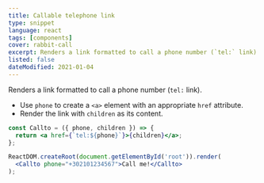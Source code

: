 ```yaml
---
title: Callable telephone link
type: snippet
language: react
tags: [components]
cover: rabbit-call
excerpt: Renders a link formatted to call a phone number (`tel:` link).
listed: false
dateModified: 2021-01-04
---
```


Renders a link formatted to call a phone number (`tel:` link).

- Use `phone` to create a `<a>` element with an appropriate `href` attribute.
- Render the link with `children` as its content.

```jsx
const Callto = ({ phone, children }) => {
  return <a href={`tel:${phone}`}>{children}</a>;
};

ReactDOM.createRoot(document.getElementById('root')).render(
  <Callto phone="+302101234567">Call me!</Callto>
);
```
